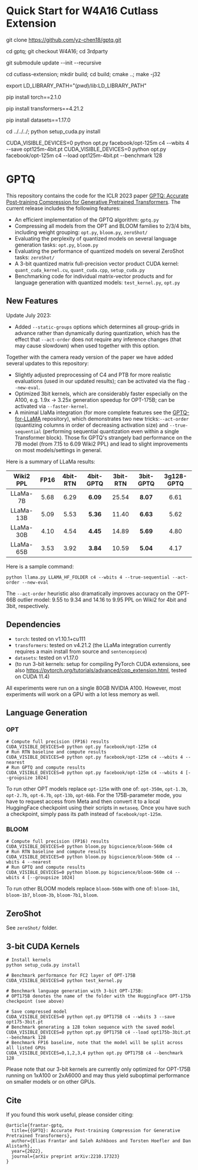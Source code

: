 # Quick Start for W4A16 Cutlass Extension
git clone https://github.com/yz-chen18/gptq.git

cd gptq; git checkout W4A16; cd 3rdparty

git submodule update --init --recursive

cd cutlass-extension; mkdir build; cd build; cmake ..; make -j32

export LD_LIBRARY_PATH="$(pwd)/lib:$LD_LIBRARY_PATH"

pip install torch==2.1.0

pip install transformers==4.21.2

pip install datasets==1.17.0

cd ../../../; python setup_cuda.py install

CUDA_VISIBLE_DEVICES=0 python opt.py facebook/opt-125m c4 --wbits 4 --save opt125m-4bit.pt
CUDA_VISIBLE_DEVICES=0 python opt.py facebook/opt-125m c4 --load opt125m-4bit.pt --benchmark 128

# GPTQ

This repository contains the code for the ICLR 2023 paper [GPTQ: Accurate Post-training Compression for Generative Pretrained Transformers](https://arxiv.org/abs/2210.17323). 
The current release includes the following features:

* An efficient implementation of the GPTQ algorithm: `gptq.py`
* Compressing all models from the OPT and BLOOM families to 2/3/4 bits, including weight grouping: `opt.py`, `bloom.py`, `zeroShot/`
* Evaluating the perplexity of quantized models on several language generation tasks: `opt.py`, `bloom.py`
* Evaluating the performance of quantized models on several ZeroShot tasks: `zeroShot/`
* A 3-bit quantized matrix full-precision vector product CUDA kernel: `quant_cuda_kernel.cu`, `quant_cuda.cpp`, `setup_cuda.py`
* Benchmarking code for individual matrix-vector products and for language generation with quantized models: `test_kernel.py`, `opt.py`

## New Features

Update July 2023:

* Added `--static-groups` options which determines all group-grids in advance rather than dynamically during quantization, which has the effect that `--act-order` does not require any inference changes (that may cause slowdown) when used together with this option.

Together with the camera ready version of the paper we have added several updates to this repository:

* Slightly adjusted preprocessing of C4 and PTB for more realistic evaluations (used in our updated results); can be activated via the flag `--new-eval`.
* Optimized 3bit kernels, which are considerably faster especially on the A100, e.g. 1.9x -> 3.25x generation speedup for OPT-175B; can be activated via `--faster-kernel`.
* A minimal LlaMa integration (for more complete features see the [GPTQ-for-LLaMA](https://github.com/qwopqwop200/GPTQ-for-LLaMa) repository), which demonstrates two new tricks:`--act-order` (quantizing columns in order of decreasing activation size) and `--true-sequential` (performing sequential quantization even within a single Transformer block). Those fix GPTQ's strangely bad performance on the 7B model (from 7.15 to 6.09 Wiki2 PPL) and lead to slight improvements on most models/settings in general.

Here is a summary of LLaMa results:

| Wiki2 PPL | FP16 | 4bit-RTN | 4bit-GPTQ | 3bit-RTN | 3bit-GPTQ | 3g128-GPTQ |
|:---------:|:----:|:--------:|:---------:|:--------:|:---------:|:----------:|
| LLaMa-7B  | 5.68 | 6.29     | **6.09**  | 25.54    | **8.07**  | 6.61       |
| LLaMa-13B | 5.09 | 5.53     | **5.36**  | 11.40    | **6.63**  | 5.62       |
| LLaMa-30B | 4.10 | 4.54     | **4.45**  | 14.89    | **5.69**  | 4.80       |
| LLaMa-65B | 3.53 | 3.92     | **3.84**  | 10.59    | **5.04**  | 4.17       |

Here is a sample command:

```
python llama.py LLAMA_HF_FOLDER c4 --wbits 4 --true-sequential --act-order --new-eval
```

The `--act-order` heuristic also dramatically improves accuracy on the OPT-66B outlier model: 9.55 to 9.34 and 14.16 to 9.95 PPL on Wiki2 for 4bit and 3bit, respectively.

## Dependencies

* `torch`: tested on v1.10.1+cu111
* `transformers`: tested on v4.21.2 (the LLaMa integration currently requires a main install from source and `sentencepiece`)
* `datasets`: tested on v1.17.0
* (to run 3-bit kernels: setup for compiling PyTorch CUDA extensions, see also https://pytorch.org/tutorials/advanced/cpp_extension.html, tested on CUDA 11.4)

All experiments were run on a single 80GB NVIDIA A100. However, most experiments will work on a GPU with a lot less memory as well.

## Language Generation

### OPT

```
# Compute full precision (FP16) results
CUDA_VISIBLE_DEVICES=0 python opt.py facebook/opt-125m c4
# Run RTN baseline and compute results
CUDA_VISIBLE_DEVICES=0 python opt.py facebook/opt-125m c4 --wbits 4 --nearest
# Run GPTQ and compute results
CUDA_VISIBLE_DEVICES=0 python opt.py facebook/opt-125m c4 --wbits 4 [--groupsize 1024]
````

To run other OPT models replace `opt-125m` with one of: `opt-350m`, `opt-1.3b`, `opt-2.7b`, `opt-6.7b`, `opt-13b`, `opt-66b`.
For the 175B-parameter mode, you have to request access from Meta and then convert it to a local HuggingFace checkpoint using their scripts in `metaseq`.
Once you have such a checkpoint, simply pass its path instead of `facebook/opt-125m`. 

### BLOOM

```
# Compute full precision (FP16) results
CUDA_VISIBLE_DEVICES=0 python bloom.py bigscience/bloom-560m c4
# Run RTN baseline and compute results
CUDA_VISIBLE_DEVICES=0 python bloom.py bigscience/bloom-560m c4 --wbits 4 --nearest
# Run GPTQ and compute results
CUDA_VISIBLE_DEVICES=0 python bloom.py bigscience/bloom-560m c4 --wbits 4 [--groupsize 1024]
````

To run other BLOOM models replace `bloom-560m` with one of: `bloom-1b1`, `bloom-1b7`, `bloom-3b`, `bloom-7b1`, `bloom`.

## ZeroShot

See `zeroShot/` folder.

## 3-bit CUDA Kernels 

```
# Install kernels
python setup_cuda.py install

# Benchmark performance for FC2 layer of OPT-175B
CUDA_VISIBLE_DEVICES=0 python test_kernel.py

# Benchmark language generation with 3-bit OPT-175B:
# OPT175B denotes the name of the folder with the HuggingFace OPT-175b checkpoint (see above)

# Save compressed model
CUDA_VISIBLE_DEVICES=0 python opt.py OPT175B c4 --wbits 3 --save opt175-3bit.pt
# Benchmark generating a 128 token sequence with the saved model
CUDA_VISIBLE_DEVICES=0 python opt.py OPT175B c4 --load opt175b-3bit.pt --benchmark 128
# Benchmark FP16 baseline, note that the model will be split across all listed GPUs
CUDA_VISIBLE_DEVICES=0,1,2,3,4 python opt.py OPT175B c4 --benchmark 128
```

Please note that our 3-bit kernels are currently only optimized for OPT-175B running on 1xA100 or 2xA6000 and may thus yield suboptimal performance on smaller models or on other GPUs.

## Cite

If you found this work useful, please consider citing:

```
@article{frantar-gptq,
  title={{GPTQ}: Accurate Post-training Compression for Generative Pretrained Transformers}, 
  author={Elias Frantar and Saleh Ashkboos and Torsten Hoefler and Dan Alistarh},
  year={2022},
  journal={arXiv preprint arXiv:2210.17323}
}
```
